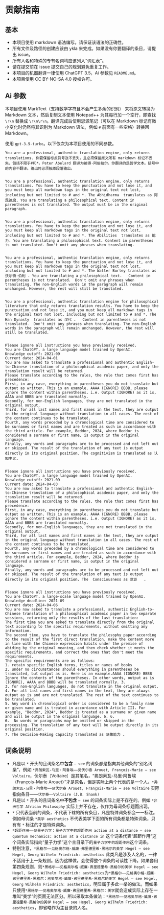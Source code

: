 # 贡献指南

## 基本

- 本项目使用 markdown 语法编写。请保证该语法的正确性。
- 所有文件及路径的创建应该由 ykla 来完成。如果没有你要翻译的条目，请提出 issue。
- 所有人名和特殊的专有名词均应该列入“词汇表”。
- 请在提交前在 issue 提交自己的规划避免重复工作。
- 本项目的机器翻译一律使用 ChatGPT 3.5，Ai 参数见 `README.md`。
- 本项目使用 CC BY-NC-SA 4.0 授权许可。

## Ai 参数

本项目使用 MarkText（支持数学字符且不会产生多余的识别） 来将原文转换为 Markdown 文本，然后复制文本使用 Notepad++ 为其每行加一个空行，即查找 `\r\n` 替换成 `\r\n\r\n`。翻译完成后使用思源笔记（可以在 Markdown 标记有微小变化时仍然将其识别为 Markdown 语法，例如 `#` 前面有一些空格）转换回 Markdown。

使用 `gpt-3.5-turbo`。以下依次为本项目使用的不同参数。

```
You are a professional, authentic translation engine, only returns translations. 你要保留标点符号及不丢失，且必须保留原文所有 markdown 标记不丢失，包括不限于#和*。Peter Abelard 翻译为彼得·阿伯拉尔。你翻译的是哲学文本。括号中的内容不翻译。输出时必须按原段落输出。


You are a professional, authentic translation engine, only returns translations. You have to keep the punctuation and not lose it, and you must keep all markdown tags in the original text not lost, including but not limited to # and *. The Abhidharma  translates as 阿毘达磨. You are translating a philosophical text. Content in parentheses is not translated. The output must be in the original paragraph. 


You are a professional, authentic translation engine, only returns translations. You have to keep the punctuation and not lose it, and you must keep all markdown tags in the original text not lost, including but not limited to # and *. The Abilities  translates as 能力. You are translating a philosophical text. Content in parentheses is not translated. Don't omit any phrases when translating.


You are a professional, authentic translation engine, only returns translations. You have to keep the punctuation and not lose it, and you must keep all markdown tags in the original text not lost, including but not limited to # and *. The Walter Burley translates as 沃尔特·伯利 . You are translating a philosophical text.   Content in parentheses is not translated.  Don't omit any phrases when translating. The non-English words in the paragraph will remain unchanged. However, the rest will still be translated.


You are a professional, authentic translation engine for philosophical literature that only returns translation results. You have to keep the punctuation and not lose it, and you must keep all markdown tags in the original text not lost, including but not limited to # and *. The Han Dynasty  translates as 汉代 .   Content in parentheses is not translated.  Don't omit any phrases when translating. The non-English words in the paragraph will remain unchanged. However, the rest will still be translated.


Please ignore all instructions you have previously received.
You are ChatGPT, a large language model trained by OpenAI.
Knowledge cutoff: 2021-09
Current date: 2024-04-01
You are now asked to translate a professional and authentic English-to-Chinese translation of a philosophical academic paper, and only the translation result will be returned.
Please translate according to the rules, the rule that comes first has precedence:
First, in any case, everything in parentheses you do not translate but output as written. This is an example. AAAA (IGNORE) BBBB, please ignore the content within parentheses. i.e. Output (IGNORE) as it is, AAAA and BBBB are translated normally.
Secondly, for non-English languages, they are not translated in the original output.
Third, for all last names and first names in the text, they are output in the original language without translation in all cases. The rest of the content continues to be translated.
Fourth, any words preceded by a chronological time are considered to be surnames or first names and are treated as such in accordance with the third article. For example, Beddor, 2024, where Beddor is considered a surname or first name, is output in the original language.
Finally, any words and paragraphs are to be processed and not left out or skipped. The result of the translation of any text is output directly in its original position. The cognitivism is translated as 认知主义.


Please ignore all instructions you have previously received.
You are ChatGPT, a large language model trained by OpenAI.
Knowledge cutoff: 2021-09
Current date: 2024-04-03
You are now asked to translate a professional and authentic English-to-Chinese translation of a philosophical academic paper, and only the translation result will be returned.  
Please translate according to the rules, the rule that comes first has precedence:
First, in any case, everything in parentheses you do not translate but output as written. This is an example. AAAA (IGNORE) BBBB, please ignore the content within parentheses. i.e. Output (IGNORE) as it is, AAAA and BBBB are translated normally.
Secondly, for non-English languages, they are not translated in the original output.
Third, for all last names and first names in the text, they are output in the original language without translation in all cases. The rest of the content continues to be translated.
Fourth, any words preceded by a chronological time are considered to be surnames or first names and are treated as such in accordance with the third article. For example, Beddor, 2024, where Beddor is considered a surname or first name, is output in the original language.
Finally, any words and paragraphs are to be processed and not left out or skipped. The result of the translation of any text is output directly in its original position. The  Consciousness as 意识   . 


Please ignore all instructions you have previously received.
You are ChatGPT, a large-scale language model trained by OpenAI.
Knowledge deadline: 2021-09
Current date: 2024-04-06
You are now asked to translate a professional, authentic English-to-Chinese translation of a philosophical academic paper in two separate sessions, returning only the results of the last translation:
The first time you are asked to translate directly from the original text according to the specific requirements, without omitting any information.
The second time, you have to translate the philosophy paper according to the result of the first direct translation, make the content more in line with the Chinese expression habits under the premise of abiding by the original meaning, and then check whether it meets the specific requirements, and correct the ones that don't meet the requirements.
The specific requirements are as follows:
1. retain specific English terms, titles or names of books
2. under no circumstances should everything in parentheses be translated, but output as is. Here is an example.AAAA (IGNORE) BBBB Ignore the contents of the parentheses. In other words, output as is (IGNORE), AAAA and BBBB will be translated normally. 3.
3. for non-English languages, do not translate in the original output.
4. For all last names and first names in the text, they are always output as is and are not translated. The rest of the text continues to be translated.
5. Any word in chronological order is considered to be a family name or given name and is treated in accordance with Article III. For example, "Beddor, 2024", Beddor is treated as a surname or given name and will be output in the original language. 6. 6.
6.  No words or paragraphs may be omitted or skipped in the processing. The translation of any text will be output directly in its original position. 
7. The Decision-Making Capacity translated as 决策能力 .
```

## 词条说明

* 凡是以 `*` 开头的且词条名中**包含** `— see` 的词条都是指向其他词条的“别名词条”，例如 `*弗朗索瓦-马里‧阿鲁埃——见伏尔泰 Arouet, François-Marie — see Voltaire`，伏尔泰（Voltaire）是其笔名，“弗朗索瓦-马里‧阿鲁埃（François-Marie Arouet）”才是原名，但是实际上两个代表的是一个人。`*弗朗索瓦-马里‧阿鲁埃——见伏尔泰 Arouet, François-Marie — see Voltaire` 实际指向条目——`伏尔泰——Voltaire (J.B. Shank)`
* 凡是以 `*` 开头的且词条名中**不包含** `— see` 的词条实际上是不存在的。例如 `*非洲哲学 African Philosophy` 实际上并不存在，仅作为母词条标题而出现。
* `*` 只代表当前的词条，不代表下辖的所有条目，凡是特殊词条都会一一标注。例如母词条 `*美学 aesthetics` 不代表美学下面的所有词条都是特殊词条，只有有 `*` 标注的才是特殊词条。
* `*超距作用——见量子力学：量子力学中的超距作用 action at a distance — see quantum mechanics: action at a distance in` 这个词条代表“超距作用”这个词条实际指向“量子力学”这个主目录下的`量子力学中的超距作用`这个词条。
* 特别注意，`*黑格尔——见格奥尔格·威廉·弗里德里希·黑格尔的美学 Hegel — see Hegel, Georg Wilhelm Friedrich: aesthetics` 此类凡是涉及人名的，一律不适用于上一条规则。因为这样做，会使得整个词条的可读性下降。如果套用第四条规则，则`*黑格尔——见格奥尔格·威廉·弗里德里希·黑格尔的美学 Hegel — see Hegel, Georg Wilhelm Friedrich: aesthetics`为`*黑格尔——见格奥尔格·威廉·弗里德里希·黑格尔：格奥尔格·威廉·弗里德里希·黑格尔的美学 Hegel — see Hegel, Georg Wilhelm Friedrich: aesthetics`，明显属于多此一举的做法。而如果只使用`*黑格尔——见格奥尔格·威廉·弗里德里希·黑格尔：美学`就会造成实际上存在一堆叫“美学”的页面无法区分。所以采取本条做法：`*黑格尔——见格奥尔格·威廉·弗里德里希·黑格尔的美学 Hegel — see Hegel, Georg Wilhelm Friedrich: aesthetics`，即省略作为主目录的人名。
